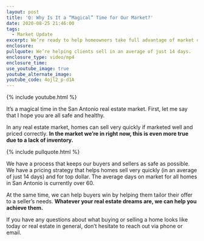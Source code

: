 ```yaml
---
layout: post
title: 'Q: Why Is It a “Magical” Time for Our Market?'
date: 2020-08-25 21:46:00
tags:
  - Market Update
excerpt: We’re ready to help homeowners take full advantage of market conditions.
enclosure:
pullquote: We’re helping clients sell in an average of just 14 days.
enclosure_type: video/mp4
enclosure_time:
use_youtube_image: true
youtube_alternate_image:
youtube_code: 4ojl2_p-d1A
---
```


{% include youtube.html %}

It’s a magical time in the San Antonio real estate market. First, let me say that I hope you are all safe and healthy.&nbsp;

In any real estate market, homes can sell very quickly if marketed well and priced correctly. **In the market we’re in right now, this is even more true due to a lack of inventory.&nbsp;**

{% include pullquote.html %}

We have a process that keeps our buyers and sellers as safe as possible. We have a pricing strategy that helps homes sell very quickly (in an average of just 14 days) and for top dollar. The average days on market for all homes in San Antonio is currently over 60.&nbsp;

At the same time, we can help buyers win by helping them tailor their offer to a seller’s needs. **Whatever your real estate dreams are, we can help you achieve them.**

If you have any questions about what buying or selling a home looks like today or real estate in general, don’t hesitate to reach out via phone or email.